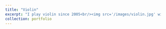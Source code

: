 ```yaml
---
title: "Violin"
excerpt: "I play violin since 2005<br/><img src='/images/violin.jpg' width='300'>"
collection: portfolio
---
```

